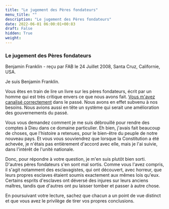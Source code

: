 ```yaml
---
title: "Le jugement des Pères fondateurs"
menu_title: ""
description: "Le jugement des Pères fondateurs"
date: 2022-06-01 06:00:01+00:83
draft: False
hidden: True
weight:
---
```

### Le jugement des Pères fondateurs

Benjamin Franklin - reçu par FAB le 24 Juillet 2008, Santa Cruz, Californie, USA.

Je suis Benjamin Franklin.

Vous êtes en train de lire un livre sur les pères fondateurs, écrit par un homme qui est très critique envers ce que nous avons fait. [Vous m'avez canalisé correctement](/fr-contemporary-messages/fr-contemporary-messages-by-date-order/fr-contemporary-messages-2008/fr-2008-4-19-1-fab-benjamin-franklin/) dans le passé. Nous avons en effet subvenu à nos besoins. Nous avions aussi en tête un système qui serait une amélioration des gouvernements du passé.

Vous vous demandez comment je me suis débrouillé pour rendre des comptes à Dieu dans ce domaine particulier. Eh bien, j'avais fait beaucoup de choses, que l'histoire a retenues, pour le bien-être du peuple de notre nouveau pays. Et vous vous souviendrez que lorsque la Constitution a été achevée, je n'étais pas entièrement d'accord avec elle, mais je l'ai suivie, dans l'intérêt de l'unité nationale.

Donc, pour répondre à votre question, je m'en suis plutôt bien sorti. D'autres pères fondateurs s'en sont mal sortis. Comme vous l'avez compris, il s'agit notamment des esclavagistes, qui ont découvert, avec horreur, que leurs propres esclaves étaient soumis exactement aux mêmes lois qu'eux. Certains esprits d'esclaves ont déversé des injures sur leurs anciens maîtres, tandis que d'autres ont pu laisser tomber et passer à autre chose.

En poursuivant votre lecture, sachez que chacun a un point de vue distinct et que vous avez le privilège de tirer vos propres conclusions.
